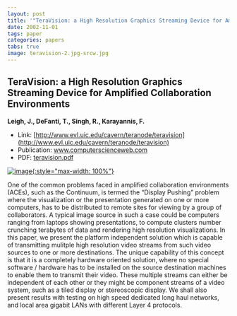 ```yaml
---
layout: post
title: '"TeraVision: a High Resolution Graphics Streaming Device for Amplified Collaboration Environments"'
date: 2002-11-01
tags: paper
categories: papers
tabs: true
image: teravision-2.jpg-srcw.jpg
---
```


## TeraVision: a High Resolution Graphics Streaming Device for Amplified Collaboration Environments
**Leigh, J., DeFanti, T., Singh, R., Karayannis, F.**
- Link: [http://www.evl.uic.edu/cavern/teranode/teravision](http://www.evl.uic.edu/cavern/teranode/teravision)
- Publication: www.computerscienceweb.com
- PDF: [teravision.pdf](/documents/teravision.pdf)


[![image](https://www.evl.uic.edu/output/originals/teravision-2.jpg-srcw.jpg){:style="max-width: 100%"}](https://www.evl.uic.edu/output/originals/teravision-2.jpg-srcw.jpg)

One of the common problems faced in amplified collaboration environments (ACEs), such as the Continuum, is termed the &ldquo;Display Pushing&rdquo; problem where the visualization or the presentation generated on one or more computers, has to be distributed to remote sites for viewing by a group of collaborators. A typical image source in such a case could be computers ranging from laptops showing presentations, to compute clusters number crunching terabytes of data and rendering high resolution visualizations. In this paper, we present the platform independent solution which is capable of transmitting mulitple high resolution video streams from such video sources to one or more destinations. The unique capability of this concept is that it is a completely hardware oriented solution, where no special software / hardware has to be installed on the source destination machines to enable them to transmit their video. These multiple streams can either be independent of each other or they might be component streams of a video system, such as a tiled display or stereoscopic display. We shall also present results with testing on high speed dedicated long haul networks, and local area gigabit LANs with different Layer 4 protocols.
